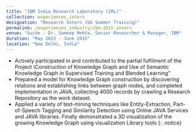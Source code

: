 ```yaml
---
title: "IBM India Research Laboratory (IRL)"
collection: experiences_intern
designation: "Research Intern (UG Summer Training)"
permalink: /experiences_industry/ibm-2015-intern
venue: "Guide : Dr. Sameep Mehta, Senior Researcher & Manager, IBM"
duration: "May 2015 - June 2015"
location: "New Delhi, India"
---
```


* Actively participated in and contributed to the partial fulfilment of the Project \Construction of Knowledge Graph
and Use of Semantic Knowledge Graph in Supervised Training and Blended Learning"
* Prepared a model for Knowledge Graph construction by discovering relations and establishing links between graph
nodes, and completed implementation in JAVA, collecting 4000 records by crawling a Research Repository as the
work dataset.
* Applied a variety of text-mining techniques like Entity-Extraction, Part-of-Speech Tagging and Similarity Detection
using Online JAVA Services and JAVA libraries. Finally demonstrated a 3D visualization of the growing Knowledge
Graph using visualization Library tools
{: .notice}